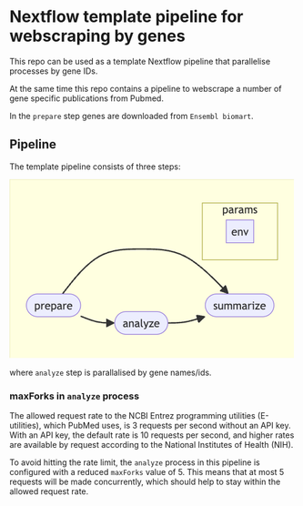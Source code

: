 # Nextflow template pipeline for webscraping by genes

This repo can be used as a template Nextflow pipeline that parallelise processes by gene IDs.

At the same time this repo contains a pipeline to webscrape a number of gene specific publications from Pubmed.

In the `prepare` step genes are downloaded from `Ensembl biomart`.

## Pipeline

The template pipeline consists of three steps:

![](pubmed.png)

where `analyze` step is parallalised by gene names/ids.

### maxForks in `analyze` process

The allowed request rate to the NCBI Entrez programming utilities (E-utilities), which PubMed uses, is 3 requests per second without an API key. With an API key, the default rate is 10 requests per second, and higher rates are available by request according to the National Institutes of Health (NIH).

To avoid hitting the rate limit, the `analyze` process in this pipeline is configured with a reduced `maxForks` value of 5. This means that at most 5 requests will be made concurrently, which should help to stay within the allowed request rate.